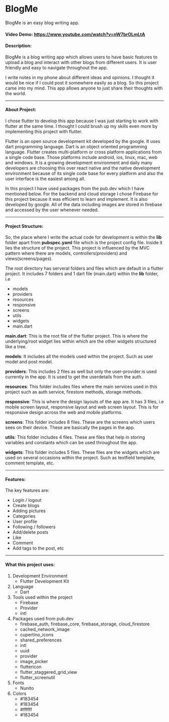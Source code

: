 # BlogMe

BlogMe is an easy blog writing app.

#### Video Demo:  https://www.youtube.com/watch?v=nW7brOLmLtA

#### Description:

BlogMe is a blog writing app which allows users to have basic features to upload a blog and interact with other blogs from different users. It is user friendly and easy to navigate throughout the app. 

I write notes in my phone about different ideas and opinions. I thought it would be nice if I could post it somewhere easily as a blog. So this project came into my mind. This app allows anyone to just share their thoughts with the world.

****

#### About Project:

I chose flutter to develop this app because I was just starting to work with flutter at the same time. I thought I could brush up my skills even more by implementing this project with flutter.

Flutter is an open source development kit developed by the google. It uses dart programming language. Dart is an object oriented programming language. Flutter creates multi-platform or cross platform applications from a single code base. Those platforms include android, ios, linux, mac, web and  windows. It is a growing development environment and daily many developers are choosing this over react native and the native development environment because of its single code base for every platform and also the user interface is the easiest among all.

In this project I have used packages from the pub.dev which I have mentioned below. For the backend and cloud storage I chose Firebase for this project because it was efficient to learn and implement. It is also developed by google. All of the data including images are stored in firebase and accessed by the user whenever needed.

****

#### Project Structure:

So, the place where I write the actual code for development is within the **lib** folder apart from **pubspec.yaml** file which is the project config file. Inside it lies the structure of the project. This project is influenced by the MVC pattern where there are models, controllers(providers) and views(screens/pages).

The root directory has serveral folders and files which are default in a flutter project. It includes 7 folders and 1 dart file (main.dart) within the **lib** folder, i.e
- models
- providers
- resources
- responsive
- screens
- utils
- widgets
- main.dart

**main.dart**: This is the root file of the flutter project. This is where the underlying/root widget lies within which are the other widgets structured like a tree.

**models**: It includes all the models used within the project. Such as user model and post model.

**providers**: This includes 2 files as well but only the user-provider is used currently in the app. It is used to get the userdetails from the auth.

**resources**: This folder includes files where the main services used in this project such as auth service, firestore methods, storage methods. 

**responsive**: This is where the design layouts of the app are. It has 3 files, i.e mobile screen layout, responsive layout and web screen layout. This is for responsive design across the web and mobile platforms.

**screens**: This folder includes 8 files. These are the screens which users sees on their device. These are basically the pages in the app.

**utils**: This folder includes 4 files. These are files that help in storing variables and constants which can be used throughout the app.

**widgets**: This folder includes 5 files. These files are the widgets which are used on several occasions within the project. Such as textfield template, comment template, etc.

****
#### Features: 

The key features are:
- Login / logout
- Create blogs
- Adding pictures
- Categories
- User profile
- Following / followers
- Add/delete posts
- Like
- Comment
- Add tags to the post, etc

****

#### What this project uses:  
1. Development Environment
     - Flutter Development Kit
2. Language
     - Dart
3. Tools used within the project
     - Firebase
     - Provider
     - intl
4. Packages used from pub.dev
     - firebase_auth, firebase_core, firebase_storage, cloud_firestore
     - cached_network_image
     - cupertino_icons
     - shared_preferences
     - intl
     - uuid
     - provider
     - image_picker
     - fluttericon
     - flutter_staggered_grid_view
     - flutter_screenutil
5. Fonts
     - Nunito
6. Colors
     - #183454
     - #183454
     - #ffffff
     - #183454